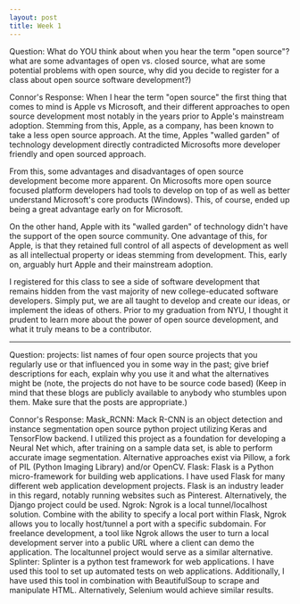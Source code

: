 ```yaml
---
layout: post
title: Week 1
---
```


Question:
What do YOU think about when you hear the term "open source"? what are some advantages of open vs. closed source, what are some potential problems with open source, why did you decide to register for a class about open source software development?)

Connor's Response:
When I hear the term "open source" the first thing that comes to mind is Apple vs Microsoft, and their different approaches to open source development most notably in the years prior to Apple's mainstream adoption. Stemming from this, Apple, as a company, has been known to take a less open source approach. At the time, Apples "walled garden" of technology development directly contradicted Microsofts more developer friendly and open sourced approach. 

From this, some advantages and disadvantages of open source development become more apparent. On Microsofts more open source focused platform developers had tools to develop on top of as well as better understand Microsoft's core products (Windows). This, of course, ended up being a great advantage early on for Microsoft.

On the other hand, Apple with its "walled garden" of technology didn't have the support of the open source community. One advantage of this, for Apple, is that they retained full control of all aspects of development as well as all intellectual property or ideas stemming from development. This, early on, arguably hurt Apple and their mainstream adoption. 

I registered for this class to see a side of software development that remains hidden from the vast majority of new college-educated software developers. Simply put, we are all taught to develop and create our ideas, or implement the ideas of others. Prior to my graduation from NYU, I thought it prudent to learn more about the power of open source development, and what it truly means to be a contributor. 

--------------------

Question:
projects: list names of four open source projects that you regularly use or that influenced you in some way in the past; give brief descriptions for each, explain why you use it and what the alternatives might be (note, the projects do not have to be source code based) (Keep in mind that these blogs are publicly available to anybody who stumbles upon them. Make sure that the posts are appropriate.)

Connor's Response:
Mask_RCNN: Mack R-CNN is an object detection and instance segmentation open source python project utilizing Keras and TensorFlow backend. I utilized this project as a foundation for developing a Neural Net which, after training on a sample data set, is able to perform accurate image segmentation. Alternative approaches exist via Pillow, a fork of PIL (Python Imaging Library) and/or OpenCV.
Flask: Flask is a Python micro-framework for building web applications. I have used Flask for many different web application development projects. Flask is an industry leader in this regard, notably running websites such as Pinterest. Alternatively, the Django project could be used.
Ngrok: Ngrok is a local tunnel/localhost solution. Combine with the ability to specify a local port within Flask, Ngrok allows you to locally host/tunnel a port with a specific subdomain. For freelance development, a tool like Ngrok allows the user to turn a local development server into a public URL where a client can demo the application. The localtunnel project would serve as a similar alternative.
Splinter: Splinter is a python test framework for web applications. I have used this tool to set up automated tests on web applications. Additionally, I have used this tool in combination with BeautifulSoup to scrape and manipulate HTML. Alternatively, Selenium would achieve similar results. 
